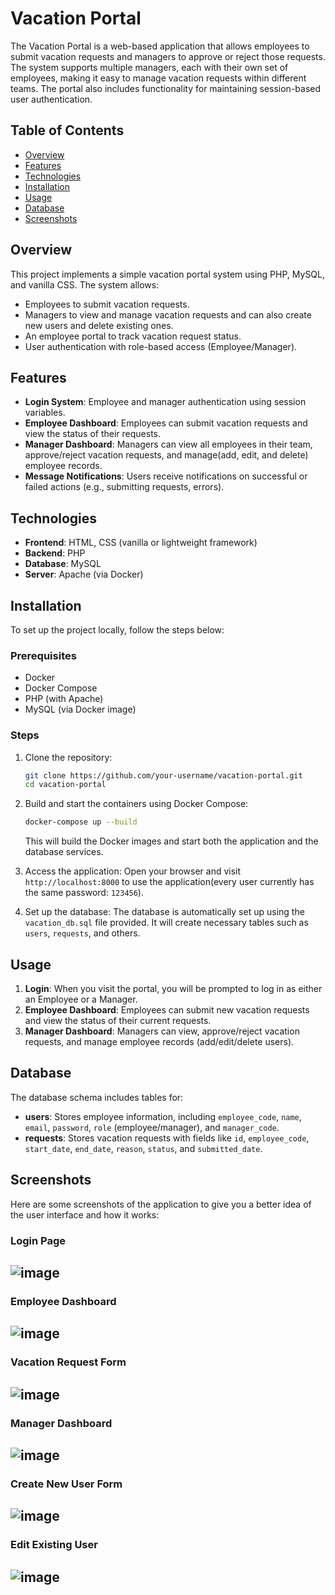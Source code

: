 # Vacation Portal

The Vacation Portal is a web-based application that allows employees to submit vacation requests and managers to approve or reject those requests. The system supports multiple managers, each with their own set of employees, making it easy to manage vacation requests within different teams. The portal also includes functionality for maintaining session-based user authentication.

## Table of Contents
- [Overview](#overview)
- [Features](#features)
- [Technologies](#technologies)
- [Installation](#installation)
- [Usage](#usage)
- [Database](#database)
- [Screenshots](#screenshots)

## Overview
This project implements a simple vacation portal system using PHP, MySQL, and vanilla CSS. The system allows:
- Employees to submit vacation requests.
- Managers to view and manage vacation requests and can also create new users and delete existing ones.
- An employee portal to track vacation request status.
- User authentication with role-based access (Employee/Manager).

## Features
- **Login System**: Employee and manager authentication using session variables.
- **Employee Dashboard**: Employees can submit vacation requests and view the status of their requests.
- **Manager Dashboard**: Managers can view all employees in their team, approve/reject vacation requests, and manage(add, edit, and delete) employee records.
- **Message Notifications**: Users receive notifications on successful or failed actions (e.g., submitting requests, errors).


## Technologies
- **Frontend**: HTML, CSS (vanilla or lightweight framework)
- **Backend**: PHP
- **Database**: MySQL
- **Server**: Apache (via Docker)

## Installation

To set up the project locally, follow the steps below:

### Prerequisites
- Docker
- Docker Compose
- PHP (with Apache)
- MySQL (via Docker image)

### Steps

1. Clone the repository:
    ```bash
    git clone https://github.com/your-username/vacation-portal.git
    cd vacation-portal
    ```

2. Build and start the containers using Docker Compose:
    ```bash
    docker-compose up --build
    ```

    This will build the Docker images and start both the application and the database services.

3. Access the application:
    Open your browser and visit `http://localhost:8000` to use the application(every user currently has the same password: `123456`).

4. Set up the database:
    The database is automatically set up using the `vacation_db.sql` file provided. It will create necessary tables such as `users`, `requests`, and others.

## Usage

1. **Login**: When you visit the portal, you will be prompted to log in as either an Employee or a Manager.
2. **Employee Dashboard**: Employees can submit new vacation requests and view the status of their current requests.
3. **Manager Dashboard**: Managers can view, approve/reject vacation requests, and manage employee records (add/edit/delete users).

## Database

The database schema includes tables for:
- **users**: Stores employee information, including `employee_code`, `name`, `email`, `password`, `role` (employee/manager), and `manager_code`.
- **requests**: Stores vacation requests with fields like `id`, `employee_code`, `start_date`, `end_date`, `reason`, `status`, and `submitted_date`.

## Screenshots

Here are some screenshots of the application to give you a better idea of the user interface and how it works:

### Login Page
![image](https://github.com/user-attachments/assets/1ea136f4-8606-4a84-ad56-19d776b22e0a)
---

### Employee Dashboard
![image](https://github.com/user-attachments/assets/8467cdb9-efc1-4123-a234-41e2b3c8d95e)
---

### Vacation Request Form
![image](https://github.com/user-attachments/assets/5c8d63e2-0cb6-41f8-9680-9882db8c1de4)
---

### Manager Dashboard
![image](https://github.com/user-attachments/assets/3ed83e85-47eb-46a3-89ed-b5a096b9d9e1)
---

### Create New User Form
![image](https://github.com/user-attachments/assets/f3002835-4fc2-4c12-9a84-f1d50c82b887)
---

### Edit Existing User
![image](https://github.com/user-attachments/assets/049fc580-1ef2-48ce-8c65-81c461a6f39a)
---
